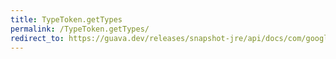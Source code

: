 ```yaml
---
title: TypeToken.getTypes
permalink: /TypeToken.getTypes/
redirect_to: https://guava.dev/releases/snapshot-jre/api/docs/com/google/common/reflect/TypeToken.html#getTypes--
---
```

